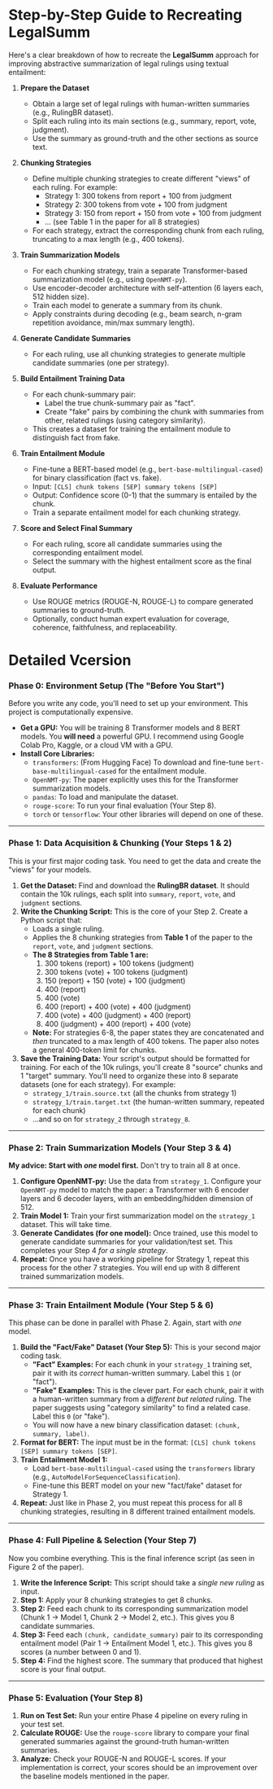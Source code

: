 # Step-by-Step Guide to Recreating LegalSumm

Here's a clear breakdown of how to recreate the **LegalSumm** approach for improving abstractive summarization of legal rulings using textual entailment:

1.  **Prepare the Dataset**

    - Obtain a large set of legal rulings with human-written summaries (e.g., RulingBR dataset).
    - Split each ruling into its main sections (e.g., summary, report, vote, judgment).
    - Use the summary as ground-truth and the other sections as source text.

2.  **Chunking Strategies**

    - Define multiple chunking strategies to create different "views" of each ruling. For example:
      - Strategy 1: 300 tokens from report + 100 from judgment
      - Strategy 2: 300 tokens from vote + 100 from judgment
      - Strategy 3: 150 from report + 150 from vote + 100 from judgment
      - ... (see Table 1 in the paper for all 8 strategies)
    - For each strategy, extract the corresponding chunk from each ruling, truncating to a max length (e.g., 400 tokens).

3.  **Train Summarization Models**

    - For each chunking strategy, train a separate Transformer-based summarization model (e.g., using `OpenNMT-py`).
    - Use encoder-decoder architecture with self-attention (6 layers each, 512 hidden size).
    - Train each model to generate a summary from its chunk.
    - Apply constraints during decoding (e.g., beam search, n-gram repetition avoidance, min/max summary length).

4.  **Generate Candidate Summaries**

    - For each ruling, use all chunking strategies to generate multiple candidate summaries (one per strategy).

5.  **Build Entailment Training Data**

    - For each chunk-summary pair:
      - Label the true chunk-summary pair as "fact".
      - Create "fake" pairs by combining the chunk with summaries from other, related rulings (using category similarity).
    - This creates a dataset for training the entailment module to distinguish fact from fake.

6.  **Train Entailment Module**

    - Fine-tune a BERT-based model (e.g., `bert-base-multilingual-cased`) for binary classification (fact vs. fake).
    - Input: `[CLS] chunk tokens [SEP] summary tokens [SEP]`
    - Output: Confidence score (0-1) that the summary is entailed by the chunk.
    - Train a separate entailment model for each chunking strategy.

7.  **Score and Select Final Summary**

    - For each ruling, score all candidate summaries using the corresponding entailment model.
    - Select the summary with the highest entailment score as the final output.

8.  **Evaluate Performance**
    - Use ROUGE metrics (ROUGE-N, ROUGE-L) to compare generated summaries to ground-truth.
    - Optionally, conduct human expert evaluation for coverage, coherence, faithfulness, and replaceability.

# Detailed Vcersion

### **Phase 0: Environment Setup (The "Before You Start")**

Before you write any code, you'll need to set up your environment. This project is computationally expensive.

- **Get a GPU:** You will be training 8 Transformer models and 8 BERT models. You **will need** a powerful GPU. I recommend using Google Colab Pro, Kaggle, or a cloud VM with a GPU.
- **Install Core Libraries:**
  - `transformers`: (From Hugging Face) To download and fine-tune `bert-base-multilingual-cased` for the entailment module.
  - `OpenNMT-py`: The paper explicitly uses this for the Transformer summarization models.
  - `pandas`: To load and manipulate the dataset.
  - `rouge-score`: To run your final evaluation (Your Step 8).
  - `torch` or `tensorflow`: Your other libraries will depend on one of these.

---

### **Phase 1: Data Acquisition & Chunking (Your Steps 1 & 2)**

This is your first major coding task. You need to get the data and create the "views" for your models.

1.  **Get the Dataset:** Find and download the **RulingBR dataset**. It should contain the 10k rulings, each split into `summary`, `report`, `vote`, and `judgment` sections.
2.  **Write the Chunking Script:** This is the core of your Step 2. Create a Python script that:
    - Loads a single ruling.
    - Applies the 8 chunking strategies from **Table 1** of the paper to the `report`, `vote`, and `judgment` sections.
    - **The 8 Strategies from Table 1 are:**
      1.  300 tokens (report) + 100 tokens (judgment)
      2.  300 tokens (vote) + 100 tokens (judgment)
      3.  150 (report) + 150 (vote) + 100 (judgment)
      4.  400 (report)
      5.  400 (vote)
      6.  400 (report) + 400 (vote) + 400 (judgment)
      7.  400 (vote) + 400 (judgment) + 400 (report)
      8.  400 (judgment) + 400 (report) + 400 (vote)
    - **Note:** For strategies 6-8, the paper states they are concatenated and _then_ truncated to a max length of 400 tokens. The paper also notes a general 400-token limit for chunks.
3.  **Save the Training Data:** Your script's output should be formatted for training. For each of the 10k rulings, you'll create 8 "source" chunks and 1 "target" summary. You'll need to organize these into 8 separate datasets (one for each strategy). For example:
    - `strategy_1/train.source.txt` (all the chunks from strategy 1)
    - `strategy_1/train.target.txt` (the human-written summary, repeated for each chunk)
    - ...and so on for `strategy_2` through `strategy_8`.

---

### **Phase 2: Train Summarization Models (Your Step 3 & 4)**

**My advice: Start with _one_ model first.** Don't try to train all 8 at once.

1.  **Configure OpenNMT-py:** Use the data from `strategy_1`. Configure your `OpenNMT-py` model to match the paper: a Transformer with 6 encoder layers and 6 decoder layers, with an embedding/hidden dimension of 512.
2.  **Train Model 1:** Train your first summarization model on the `strategy_1` dataset. This will take time.
3.  **Generate Candidates (for one model):** Once trained, use this model to generate candidate summaries for your validation/test set. This completes your Step 4 _for a single strategy_.
4.  **Repeat:** Once you have a working pipeline for Strategy 1, repeat this process for the other 7 strategies. You will end up with 8 different trained summarization models.

---

### **Phase 3: Train Entailment Module (Your Step 5 & 6)**

This phase can be done in parallel with Phase 2. Again, start with _one_ model.

1.  **Build the "Fact/Fake" Dataset (Your Step 5):** This is your second major coding task.
    - **"Fact" Examples:** For each chunk in your `strategy_1` training set, pair it with its _correct_ human-written summary. Label this `1` (or "fact").
    - **"Fake" Examples:** This is the clever part. For each chunk, pair it with a human-written summary from a _different but related_ ruling. The paper suggests using "category similarity" to find a related case. Label this `0` (or "fake").
    - You will now have a new binary classification dataset: `(chunk, summary, label)`.
2.  **Format for BERT:** The input must be in the format: `[CLS] chunk tokens [SEP] summary tokens [SEP]`.
3.  **Train Entailment Model 1:**
    - Load `bert-base-multilingual-cased` using the `transformers` library (e.g., `AutoModelForSequenceClassification`).
    - Fine-tune this BERT model on your new "fact/fake" dataset for Strategy 1.
4.  **Repeat:** Just like in Phase 2, you must repeat this process for all 8 chunking strategies, resulting in 8 different trained entailment models.

---

### **Phase 4: Full Pipeline & Selection (Your Step 7)**

Now you combine everything. This is the final inference script (as seen in Figure 2 of the paper).

1.  **Write the Inference Script:** This script should take a _single new ruling_ as input.
2.  **Step 1:** Apply your 8 chunking strategies to get 8 chunks.
3.  **Step 2:** Feed each chunk to its corresponding summarization model (Chunk 1 -> Model 1, Chunk 2 -> Model 2, etc.). This gives you 8 candidate summaries.
4.  **Step 3:** Feed each `(chunk, candidate_summary)` pair to its corresponding entailment model (Pair 1 -> Entailment Model 1, etc.). This gives you 8 scores (a number between 0 and 1).
5.  **Step 4:** Find the highest score. The summary that produced that highest score is your final output.

---

### **Phase 5: Evaluation (Your Step 8)**

1.  **Run on Test Set:** Run your entire Phase 4 pipeline on every ruling in your test set.
2.  **Calculate ROUGE:** Use the `rouge-score` library to compare your final generated summaries against the ground-truth human-written summaries.
3.  **Analyze:** Check your ROUGE-N and ROUGE-L scores. If your implementation is correct, your scores should be an improvement over the baseline models mentioned in the paper.
